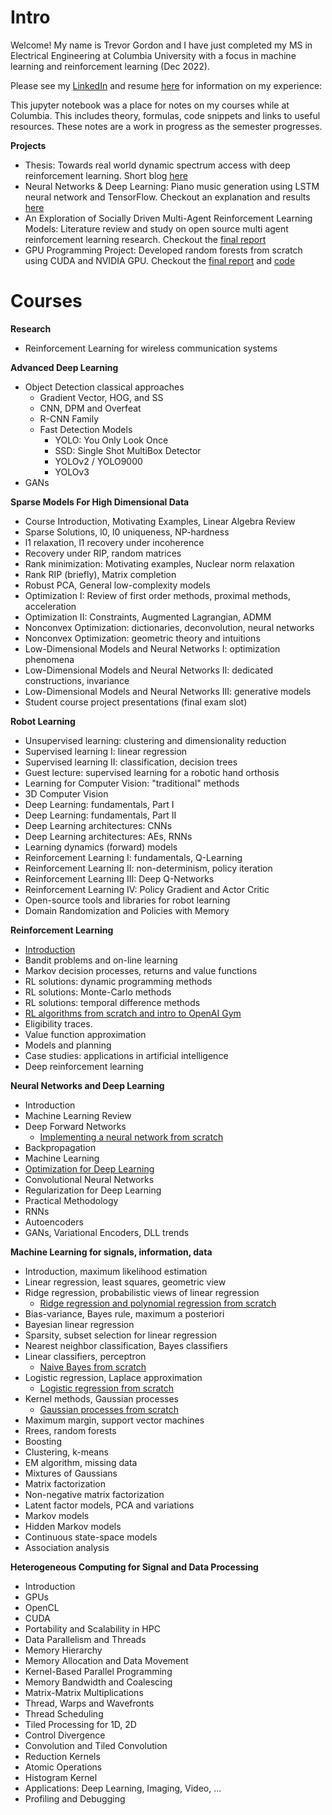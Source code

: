 # Intro

Welcome! My name is Trevor Gordon and I have just completed my MS in Electrical Engineering at Columbia University with a focus in machine learning and reinforcement learning (Dec 2022).

Please see my [LinkedIn](https://www.linkedin.com/in/tgordon-ubc/) and resume [here](https://drive.google.com/file/d/1X2uE24fgWM4c-80KV_31NqAXSYee7q-Y/view?usp=sharing) for information on my experience:

This jupyter notebook was a place for notes on my courses while at Columbia. This includes theory, formulas, code snippets and links to useful resources. These notes are a work in progress as the semester progresses.


**Projects**
- Thesis: Towards real world dynamic spectrum access with deep reinforcement learning. Short blog [here]()
- Neural Networks & Deep Learning: Piano music generation using LSTM neural network and TensorFlow. Checkout an explanation and results [here](https://trevor16gordon.github.io/notes/music_gen_rnn.html)
- An Exploration of Socially Driven Multi-Agent Reinforcement Learning Models: Literature review and study on open source multi agent reinforcement learning research. Checkout the [final report](https://github.com/Trevor16gordon/multi_agent_rl_proj/blob/main/RL_Final_Report.pdf)
- GPU Programming Project: Developed random forests from scratch using CUDA and NVIDIA GPU. Checkout the [final report](https://github.com/Trevor16gordon/random-forests-cuda/blob/main/report.pdf) and [code](https://github.com/Trevor16gordon/random-forests-cuda)


# Courses

**Research**
- Reinforcement Learning for wireless communication systems

**Advanced Deep Learning**
- Object Detection classical approaches
  - Gradient Vector, HOG, and SS
  - CNN, DPM and Overfeat
  - R-CNN Family
  - Fast Detection Models
    - YOLO: You Only Look Once
    - SSD: Single Shot MultiBox Detector
    - YOLOv2 / YOLO9000
    - YOLOv3
- GANs

**Sparse Models For High Dimensional Data**
- Course Introduction, Motivating Examples, Linear Algebra Review
- Sparse Solutions, l0, l0 uniqueness, NP-hardness
- l1 relaxation, l1 recovery under incoherence
- Recovery under RIP, random matrices
- Rank minimization: Motivating examples, Nuclear norm relaxation
- Rank RIP (briefly), Matrix completion
- Robust PCA, General low-complexity models
- Optimization I: Review of first order methods, proximal methods, acceleration
- Optimization II: Constraints, Augmented Lagrangian, ADMM
- Nonconvex Optimization: dictionaries, deconvolution, neural networks
- Nonconvex Optimization: geometric theory and intuitions
- Low-Dimensional Models and Neural Networks I: optimization phenomena
- Low-Dimensional Models and Neural Networks II: dedicated constructions, invariance
- Low-Dimensional Models and Neural Networks III: generative models
- Student course project presentations (final exam slot)

**Robot Learning**
- Unsupervised learning: clustering and dimensionality reduction
- Supervised learning I: linear regression
- Supervised learning II: classification, decision trees
- Guest lecture: supervised learning for a robotic hand orthosis
- Learning for Computer Vision: "traditional" methods
- 3D Computer Vision
- Deep Learning: fundamentals, Part I
- Deep Learning: fundamentals, Part II
- Deep Learning architectures: CNNs
- Deep Learning architectures: AEs, RNNs
- Learning dynamics (forward) models
- Reinforcement Learning I: fundamentals, Q-Learning
- Reinforcement Learning II: non-determinism, policy iteration
- Reinforcement Learning III: Deep Q-Networks
- Reinforcement Learning IV: Policy Gradient and Actor Critic
- Open-source tools and libraries for robot learning
- Domain Randomization and Policies with Memory

**Reinforcement Learning**
- [Introduction](https://trevor16gordon.github.io/notes/courses/ELEN6885/1_overview.html)
- Bandit problems and on-line learning
- Markov decision processes, returns and value functions
- RL solutions: dynamic programming methods
- RL solutions: Monte-Carlo methods
- RL solutions: temporal difference methods
- [RL algorithms from scratch and intro to OpenAI Gym](https://trevor16gordon.github.io/notes/courses/ELEN6885/rl_balancing_exploration_notebook.html)
- Eligibility traces.
- Value function approximation
- Models and planning
- Case studies: applications in artificial intelligence
- Deep reinforcement learning

**Neural Networks and Deep Learning**
- Introduction
- Machine Learning Review
- Deep Forward Networks
  - [Implementing a neural network from scratch](https://trevor16gordon.github.io/notes/chapters/Notes/feedforward_neural_network.html)
- Backpropagation
- Machine Learning
- [Optimization for Deep Learning](https://trevor16gordon.github.io/notes/courses/ECBM4040/3_optimizers.html)
- Convolutional Neural Networks
- Regularization for Deep Learning
- Practical Methodology
- RNNs
- Autoencoders
- GANs, Variational Encoders, DLL trends

**Machine Learning for signals, information, data**
- Introduction, maximum likelihood estimation
- Linear regression, least squares, geometric view
- Ridge regression, probabilistic views of linear regression
  - [Ridge regression and polynomial regression from scratch](https://trevor16gordon.github.io/notes/courses/ELEN4720/2_regression.html)
- Bias-variance, Bayes rule, maximum a posteriori
- Bayesian linear regression
- Sparsity, subset selection for linear regression
- Nearest neighbor classification, Bayes classifiers
- Linear classifiers, perceptron
  - [Naive Bayes from scratch](https://trevor16gordon.github.io/notes/courses/ELEN4720/4_naive_bayes.html)
- Logistic regression, Laplace approximation
  - [Logistic regression from scratch](https://trevor16gordon.github.io/notes/courses/ELEN4720/5_logistic_regression.html)
- Kernel methods, Gaussian processes
  - [Gaussian processes from scratch](https://trevor16gordon.github.io/notes/courses/ELEN4720/6_gaussian_processes.html)
- Maximum margin, support vector machines
- Rrees, random forests
- Boosting
- Clustering, k-means	
- EM algorithm, missing data	
- Mixtures of Gaussians	
- Matrix factorization	
- Non-negative matrix factorization	
- Latent factor models, PCA and variations	
- Markov models	
- Hidden Markov models	
- Continuous state-space models	
- Association analysis

**Heterogeneous Computing for Signal and Data Processing**
- Introduction
- GPUs
- OpenCL
- CUDA
- Portability and Scalability in HPC
- Data Parallelism and Threads
- Memory Hierarchy
- Memory Allocation and Data Movement
- Kernel-Based Parallel Programming
- Memory Bandwidth and Coalescing
- Matrix-Matrix Multiplications
- Thread, Warps and Wavefronts
- Thread Scheduling
- Tiled Processing for 1D, 2D
- Control Divergence
- Convolution and Tiled Convolution
- Reduction Kernels
- Atomic Operations
- Histogram Kernel
- Applications: Deep Learning, Imaging, Video, ...
- Profiling and Debugging

